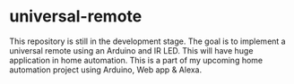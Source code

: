 # universal-remote
This repository is still in the development stage. The goal is to implement a universal remote using an Arduino and IR LED. This will have huge application in home automation. This is a part of my upcoming home automation project using Arduino, Web app &amp; Alexa.

